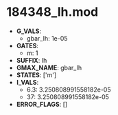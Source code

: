 # 184348_Ih.mod

- **G_VALS**:
  - gbar_Ih: 1e-05
- **GATES**:
  - m: 1
- **SUFFIX**: Ih
- **GMAX_NAME**: gbar_Ih
- **STATES**: ['m']
- **I_VALS**:
  - 6.3: 3.250808991558182e-05
  - 37: 3.250808991558182e-05
- **ERROR_FLAGS**: []
